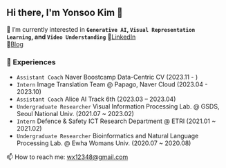 ## Hi there, I'm Yonsoo Kim 👋

👻  I’m currently interested in **`Generative AI`, `Visual Representation Learning`, and `Video Understanding`**
📍[LinkedIn](https://www.linkedin.com/in/%EC%97%B0%EC%88%98-%EA%B9%80-33899a1a2/)
<br>
📍[Blog](https://yskim0.github.io/)

### 🔭 Experiences
- `Assistant Coach` Naver Boostcamp Data-Centric CV (2023.11 - )
- `Intern` Image Translation Team @ Papago, Naver Cloud (2023.04 - 2023.10)
- `Assistant Coach` Alice AI Track 6th (2023.03 – 2023.04)
- `Undergraduate Researcher` Visual Information Processing Lab. @ GSDS, Seoul National Univ. (2021.07 ~ 2023.02)
- `Intern` Defence & Safety ICT Research Department @ ETRI (2021.01 ~ 2021.02)
- `Undergraduate Researcher` Bioinformatics and Natural Language Processing Lab. @ Ewha Womans Univ. (2020.07 ~ 2020.08)

📫 How to reach me: wx12348@gmail.com


<!--
**yskim0/yskim0** is a ✨ _special_ ✨ repository because its `README.md` (this file) appears on your GitHub profile.

Here are some ideas to get you started:

- 🔭 I’m currently working on ...
- 🌱 I’m currently learning ...
- 👯 I’m looking to collaborate on ...
- 🤔 I’m looking for help with ...
- 💬 Ask me about ...
- 📫 How to reach me: ...
- 😄 Pronouns: ...
- ⚡ Fun fact: ...
-->




